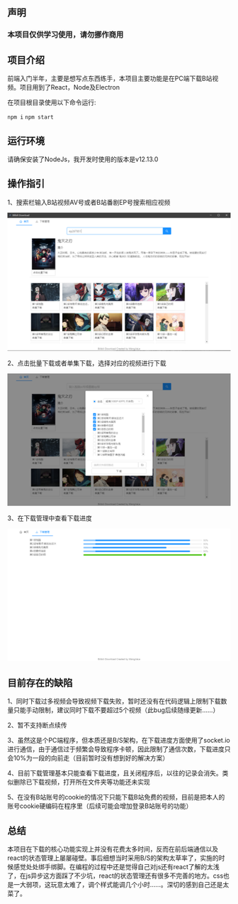 
## 声明
### 本项目仅供学习使用，请勿挪作商用

## 项目介绍
前端入门半年，主要是想写点东西练手，本项目主要功能是在PC端下载B站视频。项目用到了React，Node及Electron

在项目根目录使用以下命令运行:

`npm i`
`npm start`

## 运行环境
请确保安装了NodeJs，我开发时使用的版本是v12.13.0

## 操作指引
1、搜索栏输入B站视频AV号或者B站番剧EP号搜索相应视频

![avatar](./public/readmePic/home.png)

2、点击批量下载或者单集下载，选择对应的视频进行下载

![avatar](./public/readmePic/downloadModal.png)

3、在下载管理中查看下载进度

![avatar](./public/readmePic/process.png)

## 目前存在的缺陷
1、同时下载过多视频会导致视频下载失败，暂时还没有在代码逻辑上限制下载数量只能手动限制，建议同时下载不要超过5个视频（此bug后续随缘更新……）

2、暂不支持断点续传

3、虽然这是个PC端程序，但本质还是B/S架构，在下载进度方面使用了socket.io进行通信，由于通信过于频繁会导致程序卡顿，因此限制了通信次数，下载进度只会10%为一段的向前走（目前暂时没有想到好的解决方案）

4、目前下载管理基本只能查看下载进度，且关闭程序后，以往的记录会消失。类似删除已下载视频，打开所在文件夹等功能还未实现

5、在没有B站账号的cookie的情况下只能下载B站免费的视频，目前是把本人的账号cookie硬编码在程序里（后续可能会增加登录B站账号的功能）

## 总结
本项目在下载的核心功能实现上并没有花费太多时间，反而在前后端通信以及react的状态管理上屡屡碰壁。事后细想当时采用B/S的架构太草率了，实施的时候感觉处处绑手绑脚。在编程的过程中还是觉得自己对js还有react了解的太浅了，在js异步这方面踩了不少坑，react的状态管理还有很多不完善的地方。css也是一大弱项，这玩意太难了，调个样式能调几个小时……。深切的感到自己还是太菜了。